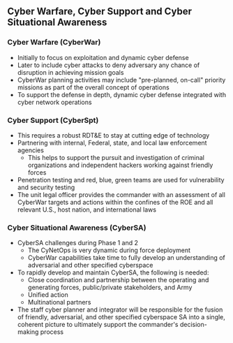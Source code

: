 ## Cyber Warfare, Cyber Support and Cyber Situational Awareness

### Cyber Warfare (CyberWar)

- Initially to focus on exploitation and dynamic cyber defense
- Later to include cyber attacks to deny adversary any chance of disruption in achieving mission goals
- CyberWar planning activities may include "pre-planned, on-call" priority missions as part of the overall concept of operations
- To support the defense in depth, dynamic cyber defense integrated with cyber network operations

### Cyber Support (CyberSpt)

- This requires a robust RDT&E to stay at cutting edge of technology
- Partnering with internal, Federal, state, and local law enforcement agencies
  - This helps to support the pursuit and investigation of criminal organizations and independent hackers working against friendly forces
- Penetration testing and red, blue, green teams are used for vulnerability and security testing
- The unit legal officer provides the commander with an assessment of all CyberWar targets and actions within the confines of the ROE and all relevant U.S., host nation, and international laws

### Cyber Situational Awareness (CyberSA)

- CyberSA challenges during Phase 1 and 2
  - The CyNetOps is very dynamic during force deployment
  - CyberWar capabilities take time to fully develop an understanding of adversarial and other specified cyberspace
- To rapidly develop and maintain CyberSA, the following is needed:
  - Close coordination and partnership between the operating and generating forces, public/private stakeholders, and Army
  - Unified action
  - Multinational partners
- The staff cyber planner and integrator will be responsible for the fusion of friendly, adversarial, and other specified cyberspace SA into a single, coherent picture to ultimately support the commander's decision-making process
